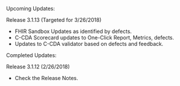 
Upcoming Updates:

Release 3.1.13 (Targeted for 3/26/2018)
* FHIR Sandbox Updates as identified by defects. 
* C-CDA Scorecard updates to One-Click Report, Metrics, defects.
* Updates to C-CDA validator based on defects and feedback.

Completed Updates:

Release 3.1.12 (2/26/2018)
* Check the Release Notes.

